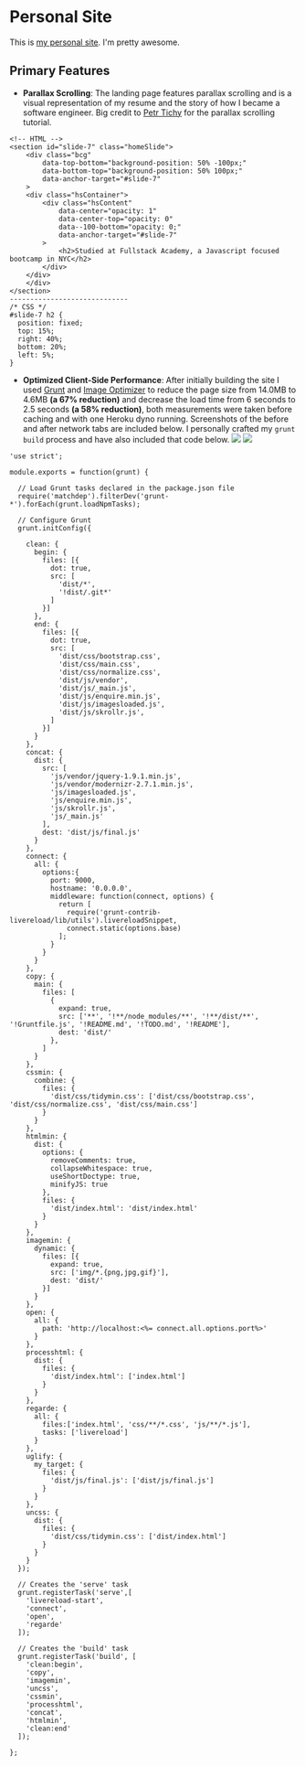 Personal Site
=========
This is [my personal site](http://andrewscheuermann.com/). I'm pretty awesome.

Primary Features
---------
* **Parallax Scrolling**: The landing page features parallax scrolling and is a visual representation of my resume and the story of how I became a software engineer. Big credit to [Petr Tichy](http://ihatetomatoes.net/simple-parallax-scrolling-tutorial/) for the parallax scrolling tutorial.
```
<!-- HTML -->
<section id="slide-7" class="homeSlide">
	<div class="bcg"
		data-top-bottom="background-position: 50% -100px;"
		data-bottom-top="background-position: 50% 100px;"
		data-anchor-target="#slide-7"
	>
  	<div class="hsContainer">
  		<div class="hsContent"
  			data-center="opacity: 1"
  			data-center-top="opacity: 0"
  			data--100-bottom="opacity: 0;"
  			data-anchor-target="#slide-7"
  		>
    		<h2>Studied at Fullstack Academy, a Javascript focused bootcamp in NYC</h2>
  		</div>
  	</div>
	</div>
</section>
-----------------------------
/* CSS */
#slide-7 h2 {
  position: fixed;
  top: 15%;
  right: 40%;
  bottom: 20%;
  left: 5%;
}
```
* **Optimized Client-Side Performance**: After initially building the site I used [Grunt](http://gruntjs.com/) and [Image Optimizer](http://www.imageoptimizer.net/Pages/Home.aspx) to reduce the page size from 14.0MB to 4.6MB **(a 67% reduction)** and decrease the load time from 6 seconds to 2.5 seconds **(a 58% reduction)**, both measurements were taken before caching and with one Heroku dyno running. Screenshots of the before and after network tabs are included below. I personally crafted my `grunt build` process and have also included that code below.
![](/README/before.png?raw=true)
![](/README/after.png?raw=true)
```
'use strict';

module.exports = function(grunt) {

  // Load Grunt tasks declared in the package.json file
  require('matchdep').filterDev('grunt-*').forEach(grunt.loadNpmTasks);

  // Configure Grunt
  grunt.initConfig({

    clean: {
      begin: {
        files: [{
          dot: true,
          src: [
            'dist/*',
            '!dist/.git*'
          ]
        }]
      },
      end: {
        files: [{
          dot: true,
          src: [
            'dist/css/bootstrap.css',
            'dist/css/main.css',
            'dist/css/normalize.css',
            'dist/js/vendor',
            'dist/js/_main.js',
            'dist/js/enquire.min.js',
            'dist/js/imagesloaded.js',
            'dist/js/skrollr.js',
          ]
        }]
      }
    },
    concat: {
      dist: {
        src: [
          'js/vendor/jquery-1.9.1.min.js',
          'js/vendor/modernizr-2.7.1.min.js',
          'js/imagesloaded.js',
          'js/enquire.min.js',
          'js/skrollr.js',
          'js/_main.js'
        ],
        dest: 'dist/js/final.js'
      }
    },
    connect: {
      all: {
        options:{
          port: 9000,
          hostname: '0.0.0.0',
          middleware: function(connect, options) {
            return [
              require('grunt-contrib-livereload/lib/utils').livereloadSnippet,
              connect.static(options.base)
            ];
          }
        }
      }
    },
    copy: {
      main: {
        files: [
          {
            expand: true,
            src: ['**', '!**/node_modules/**', '!**/dist/**', '!Gruntfile.js', '!README.md', '!TODO.md', '!README'],
            dest: 'dist/'
          },
        ]
      }
    },
    cssmin: {
      combine: {
        files: {
          'dist/css/tidymin.css': ['dist/css/bootstrap.css', 'dist/css/normalize.css', 'dist/css/main.css']
        }
      }
    },
    htmlmin: {
      dist: {
        options: {
          removeComments: true,
          collapseWhitespace: true,
          useShortDoctype: true,
          minifyJS: true
        },
        files: {
          'dist/index.html': 'dist/index.html'
        }
      }
    },
    imagemin: {
      dynamic: {
        files: [{
          expand: true,
          src: ['img/*.{png,jpg,gif}'],
          dest: 'dist/'
        }]
      }
    },
    open: {
      all: {
        path: 'http://localhost:<%= connect.all.options.port%>'
      }
    },
    processhtml: {
      dist: {
        files: {
          'dist/index.html': ['index.html']
        }
      }
    },
    regarde: {
      all: {
        files:['index.html', 'css/**/*.css', 'js/**/*.js'],
        tasks: ['livereload']
      }
    },
    uglify: {
      my_target: {
        files: {
          'dist/js/final.js': ['dist/js/final.js']
        }
      }
    },
    uncss: {
      dist: {
        files: {
          'dist/css/tidymin.css': ['dist/index.html']
        }
      }
    }
  });

  // Creates the 'serve' task
  grunt.registerTask('serve',[
    'livereload-start',
    'connect',
    'open',
    'regarde'
  ]);

  // Creates the 'build' task
  grunt.registerTask('build', [
    'clean:begin',
    'copy',
    'imagemin',
    'uncss',
    'cssmin',
    'processhtml',
    'concat',
    'htmlmin',
    'clean:end'
  ]);

};
```

